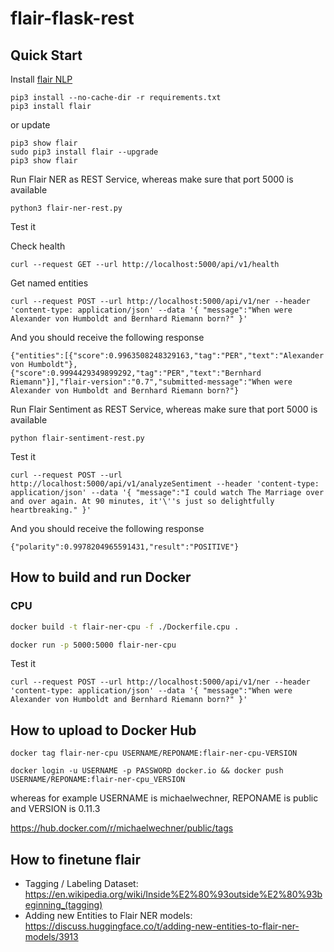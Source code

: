 # flair-flask-rest

## Quick Start

Install [flair NLP](https://github.com/flairNLP/flair)

```
pip3 install --no-cache-dir -r requirements.txt
pip3 install flair
```

or update

```
pip3 show flair
sudo pip3 install flair --upgrade
pip3 show flair
```

Run Flair NER as REST Service, whereas make sure that port 5000 is available

```
python3 flair-ner-rest.py
```

Test it

Check health

```
curl --request GET --url http://localhost:5000/api/v1/health
```

Get named entities

```
curl --request POST --url http://localhost:5000/api/v1/ner --header 'content-type: application/json' --data '{ "message":"When were Alexander von Humboldt and Bernhard Riemann born?" }'
```

And you should receive the following response

```
{"entities":[{"score":0.9963508248329163,"tag":"PER","text":"Alexander von Humboldt"},{"score":0.9994429349899292,"tag":"PER","text":"Bernhard Riemann"}],"flair-version":"0.7","submitted-message":"When were Alexander von Humboldt and Bernhard Riemann born?"}
```

Run Flair Sentiment as REST Service, whereas make sure that port 5000 is available

```
python flair-sentiment-rest.py
```

Test it

```
curl --request POST --url http://localhost:5000/api/v1/analyzeSentiment --header 'content-type: application/json' --data '{ "message":"I could watch The Marriage over and over again. At 90 minutes, it'\''s just so delightfully heartbreaking." }'
```

And you should receive the following response

```
{"polarity":0.9978204965591431,"result":"POSITIVE"}
```

## How to build and run Docker

### CPU

```bash
docker build -t flair-ner-cpu -f ./Dockerfile.cpu .
```

```bash
docker run -p 5000:5000 flair-ner-cpu
```

Test it

```
curl --request POST --url http://localhost:5000/api/v1/ner --header 'content-type: application/json' --data '{ "message":"When were Alexander von Humboldt and Bernhard Riemann born?" }'
```

## How to upload to Docker Hub

```
docker tag flair-ner-cpu USERNAME/REPONAME:flair-ner-cpu-VERSION
```

```
docker login -u USERNAME -p PASSWORD docker.io && docker push USERNAME/REPONAME:flair-ner-cpu_VERSION
```

whereas for example USERNAME is michaelwechner, REPONAME is public and VERSION is 0.11.3

https://hub.docker.com/r/michaelwechner/public/tags

## How to finetune flair

- Tagging / Labeling Dataset: https://en.wikipedia.org/wiki/Inside%E2%80%93outside%E2%80%93beginning_(tagging)
- Adding new Entities to Flair NER models: https://discuss.huggingface.co/t/adding-new-entities-to-flair-ner-models/3913
